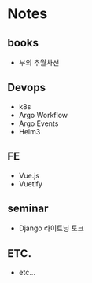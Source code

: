 # Notes

## books
- 부의 추월차선

## Devops
- k8s
- Argo Workflow
- Argo Events
- Helm3

## FE
- Vue.js
- Vuetify

## seminar
- Django 라이트닝 토크

## ETC.
- etc...